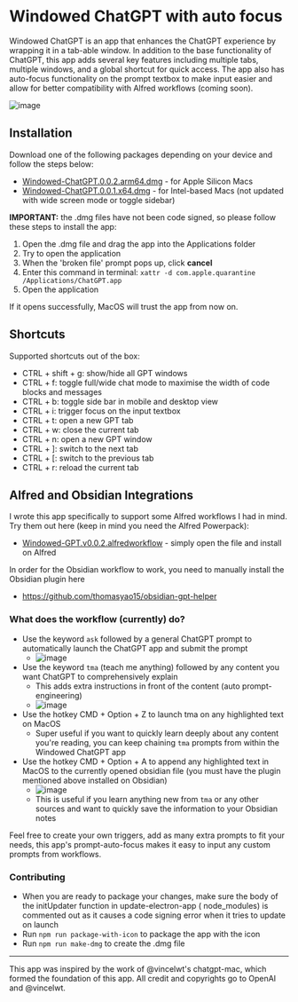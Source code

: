 # Windowed ChatGPT with auto focus

Windowed ChatGPT is an app that enhances the ChatGPT experience by wrapping it in a tab-able window. In addition to the
base functionality of ChatGPT, this app adds several key features including multiple tabs, multiple windows, and a
global shortcut for quick access. The app also has auto-focus functionality on the prompt textbox to make input easier
and allow for better compatibility with Alfred workflows (coming soon).

![image](https://user-images.githubusercontent.com/64414639/236674514-94d87c55-9a16-4556-b6b1-cb29528bb020.png)

## Installation

Download one of the following packages depending on your device and follow the steps below:

* [Windowed-ChatGPT.0.0.2.arm64.dmg](https://github.com/thomasyao15/windowed-chatgpt/releases/download/v0.0.2/ChatGPT.dmg) -
  for Apple Silicon Macs
* [Windowed-ChatGPT.0.0.1.x64.dmg](https://github.com/thomasyao15/windowed-chatgpt/releases/download/v0.0.1/Windowed-ChatGPT.0.0.1.x64.dmg) -
  for Intel-based Macs (not updated with wide screen mode or toggle sidebar)

**IMPORTANT:** the .dmg files have not been code signed, so please follow these steps to install the app:

1. Open the .dmg file and drag the app into the Applications folder
2. Try to open the application
3. When the 'broken file' prompt pops up, click **cancel**
4. Enter this command in terminal: `xattr -d com.apple.quarantine /Applications/ChatGPT.app`
5. Open the application

If it opens successfully, MacOS will trust the app from now on.

## Shortcuts

Supported shortcuts out of the box:

* CTRL + shift + g: show/hide all GPT windows
* CTRL + f: toggle full/wide chat mode to maximise the width of code blocks and messages
* CTRL + b: toggle side bar in mobile and desktop view
* CTRL + i: trigger focus on the input textbox
* CTRL + t: open a new GPT tab
* CTRL + w: close the current tab
* CTRL + n: open a new GPT window
* CTRL + ]: switch to the next tab
* CTRL + [: switch to the previous tab
* CTRL + r: reload the current tab

## Alfred and Obsidian Integrations

I wrote this app specifically to support some Alfred workflows I had in mind. Try them out here (keep in mind you need
the Alfred Powerpack):

* [Windowed-GPT.v0.0.2.alfredworkflow](https://github.com/thomasyao15/windowed-chatgpt/releases/download/v0.0.2/Windowed-GPT-0.0.2.alfredworkflow) -
  simply open the file and install on Alfred

In order for the Obsidian workflow to work, you need to manually install the Obsidian plugin here

* https://github.com/thomasyao15/obsidian-gpt-helper

### What does the workflow (currently) do?

- Use the keyword `ask` followed by a general ChatGPT prompt to automatically launch the ChatGPT app and submit the
  prompt
    - ![image](https://user-images.githubusercontent.com/64414639/236802293-c634ed5d-e4c9-4a2f-b8db-249e15007849.png)
- Use the keyword `tma` (teach me anything) followed by any content you want ChatGPT to comprehensively explain
    - This adds extra instructions in front of the content (auto prompt-engineering)
    - ![image](https://user-images.githubusercontent.com/64414639/236802563-6878b413-3cf9-46f6-983a-5859e5604504.png)
- Use the hotkey CMD + Option + Z to launch tma on any highlighted text on MacOS
    - Super useful if you want to quickly learn deeply about any content you're reading, you can keep chaining `tma`
      prompts from within the Windowed ChatGPT app
- Use the hotkey CMD + Option + A to append any highlighted text in MacOS to the currently opened obsidian file (you
  must have the plugin mentioned above installed on Obsidian)
    - ![image](https://user-images.githubusercontent.com/64414639/236803081-b71d1e6a-f238-4b4c-89fa-f08dfc55b992.png)
    - This is useful if you learn anything new from `tma` or any other sources and want to quickly save the information
      to your Obsidian notes

Feel free to create your own triggers, add as many extra prompts to fit your needs, this app's prompt-auto-focus makes
it easy to input any custom prompts from workflows.

### Contributing

* When you are ready to package your changes, make sure the body of the initUpdater function in update-electron-app (
  node_modules) is commented out as it causes a code signing error when it tries to update on launch
* Run `npm run package-with-icon` to package the app with the icon
* Run `npm run make-dmg` to create the .dmg file

---

This app was inspired by the work of @vincelwt's chatgpt-mac, which formed the foundation of this app. All credit and
copyrights go to OpenAI and @vincelwt.
